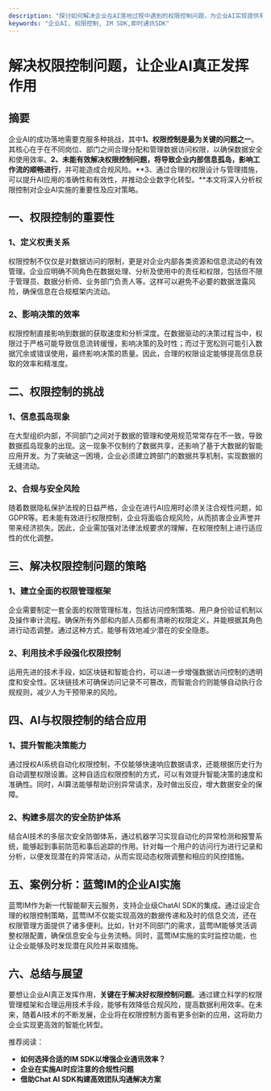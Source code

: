 ```yaml
---
description: "探讨如何解决企业在AI落地过程中遇到的权限控制问题，为企业AI实现提供有效建议和解决方案。"
keywords: "企业AI, 权限控制, IM SDK,即时通讯SDK"
---
```

# 解决权限控制问题，让企业AI真正发挥作用

## 摘要

企业AI的成功落地需要克服多种挑战，其中**1、权限控制是最为关键的问题之一**。其核心在于在不同岗位、部门之间合理分配和管理数据访问权限，以确保数据安全和使用效率。**2、未能有效解决权限控制问题，将导致企业内部信息孤岛，影响工作流的顺畅进行**，并可能造成合规风险。**3、通过合理的权限设计与管理措施，可以提升AI应用的准确性和有效性，并推动企业数字化转型。**本文将深入分析权限控制对企业AI实施的重要性及应对策略。

## 一、权限控制的重要性

### 1、定义权责关系
权限控制不仅仅是对数据访问的限制，更是对企业内部各类资源和信息流动的有效管理。企业应明确不同角色在数据处理、分析及使用中的责任和权限，包括但不限于管理员、数据分析师、业务部门负责人等。这样可以避免不必要的数据泄露风险，确保信息在合规框架内流动。

### 2、影响决策的效率
权限控制直接影响到数据的获取速度和分析深度。在数据驱动的决策过程当中，权限过于严格可能导致信息流转缓慢，影响决策的及时性；而过于宽松则可能引入数据冗余或错误使用，最终影响决策的质量。因此，合理的权限设定能够提高信息获取的效率和精准度。

## 二、权限控制的挑战

### 1、信息孤岛现象
在大型组织内部，不同部门之间对于数据的管理和使用规范常常存在不一致，导致数据孤岛现象的出现。这一现象不仅制约了数据共享，还影响了基于大数据的智能应用开发。为了突破这一困境，企业必须建立跨部门的数据共享机制，实现数据的无缝流动。

### 2、合规与安全风险
随着数据隐私保护法规的日益严格，企业在进行AI应用时必须关注合规性问题，如GDPR等。若未能有效进行权限控制，企业将面临合规风险，从而损害企业声誉并带来经济损失。因此，企业需加强对法律法规要求的理解，在权限控制上进行适应性的优化调整。

## 三、解决权限控制问题的策略

### 1、建立全面的权限管理框架
企业需要制定一套全面的权限管理标准，包括访问控制策略、用户身份验证机制以及操作审计流程。确保所有外部和内部人员都有清晰的权限定义，并能根据其角色进行动态调整。通过这种方式，能够有效地减少潜在的安全隐患。

### 2、利用技术手段强化权限控制
运用先进的技术手段，如区块链和智能合约，可以进一步增强数据访问控制的透明度和安全性。区块链技术可确保访问记录不可篡改，而智能合约则能够自动执行合规规则，减少人为干预带来的风险。

## 四、AI与权限控制的结合应用

### 1、提升智能决策能力
通过授权AI系统自动化权限控制，不仅能够快速响应数据请求，还能根据历史行为自动调整权限设置。这种自适应权限控制的方式，可以有效提升智能决策的速度和准确性。同时，AI算法能够帮助识别异常请求，及时做出反应，增大数据安全的保障。

### 2、构建多层次的安全防护体系
结合AI技术的多层次安全防御体系，通过机器学习实现自动化的异常检测和报警系统，能够起到事前防范和事后追踪的作用。针对每一个用户的访问行为进行记录和分析，以便发现潜在的异常活动，从而实现动态权限调整和相应的风控措施。

## 五、案例分析：蓝莺IM的企业AI实施

蓝莺IM作为新一代智能聊天云服务，支持企业级ChatAI SDK的集成。通过设定合理的权限控制策略，蓝莺IM不仅能实现高效的数据传递和及时的信息交流，还在权限管理方面提供了诸多便利。比如，针对不同部门的需求，蓝莺IM能够灵活调整权限配置，确保信息安全与业务流畅。同时，蓝莺IM实施的实时监控功能，也让企业能够及时发现潜在风险并采取措施。

## 六、总结与展望

要想让企业AI真正发挥作用，**关键在于解决好权限控制问题**。通过建立科学的权限管理框架和合理运用技术手段，能够有效降低合规风险，提高数据利用效率。在未来，随着AI技术的不断发展，企业将在权限控制方面有更多创新的应用，这将助力企业实现更高效的智能化转型。

推荐阅读：
- **如何选择合适的IM SDK以增强企业通讯效率？**
- **企业在实施AI时应注意的合规性问题**  
- **借助Chat AI SDK构建高效团队沟通解决方案**
